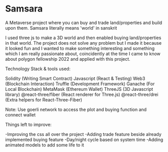 # Samsara

A Metaverse project where you can buy and trade land/properties and build upon them. Samsara literally means 'world' in sanskrit

I used three js to make a 3D world and then enabled buying land/properties in that world. The project does not solve any problem but I made it because it looked fun and I wanted to make something interesting and something which I am really passionate about, coincidently at the time I came to know about polygon fellowship 2022 and applied with this project.

Technology Stack & tools used:

Solidity (Writing Smart Contract)
Javascript (React & Testing)
Web3 (Blockchain Interaction)
Truffle (Development Framework)
Ganache (For Local Blockchain)
MetaMask (Ethereum Wallet)
ThreeJS (3D Javascript library)
@react-three/fiber (React renderer for Three.js)
@react-three/drei (Extra helpers for React-Three-Fiber)

Note: Use goerli network to access the plot and buying function and connect wallet

Things left to improve:

-Improving the css all over the project
-Adding trade feature beside already implemented buying feature
-Day/night cycle based on system time
-Adding animated models to add some life to it